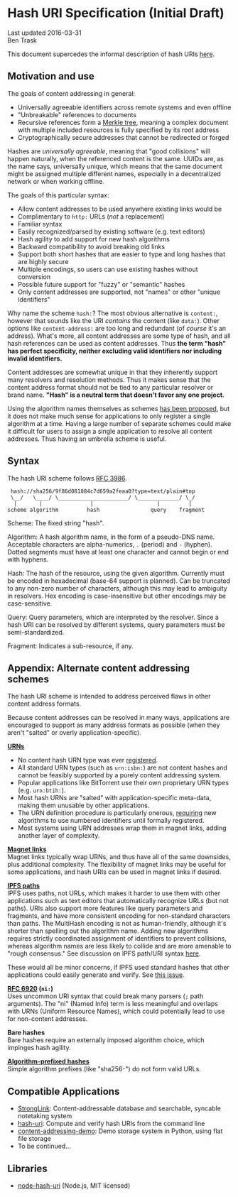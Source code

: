 Hash URI Specification (Initial Draft)
======================================

Last updated 2016-03-31  
Ben Trask

This document supercedes the informal description of hash URIs [here](https://bentrask.com/?q=hash://sha256/98493caa8b37eaa26343bbf73f232597a3ccda20498563327a4c3713821df892).

Motivation and use
------------------

The goals of content addressing in general:

- Universally agreeable identifiers across remote systems and even offline
- "Unbreakable" references to documents
- Recursive references form a [Merkle tree](https://en.wikipedia.org/wiki/Merkle_tree), meaning a complex document with multiple included resources is fully specified by its root address
- Cryptographically secure addresses that cannot be redirected or forged

Hashes are _universally agreeable_, meaning that "good collisions" will happen naturally, when the referenced content is the same. UUIDs are, as the name says, universally unique, which means that the same document might be assigned multiple different names, especially in a decentralized network or when working offline.

The goals of this particular syntax:

- Allow content addresses to be used anywhere existing links would be
- Complimentary to `http:` URLs (_not_ a replacement)
- Familiar syntax
- Easily recognized/parsed by existing software (e.g. text editors)
- Hash agility to add support for new hash algorithms
- Backward compatibility to avoid breaking old links
- Support both short hashes that are easier to type and long hashes that are highly secure
- Multiple encodings, so users can use existing hashes without conversion
- Possible future support for "fuzzy" or "semantic" hashes
- Only content addresses are supported, not "names" or other "unique identifiers"

Why name the scheme `hash:`? The most obvious alternative is `content:`, however that sounds like the URI _contains_ the content (like `data:`). Other options like `content-address:` are too long and redundant (of _course_ it's an address). What's more, all content addresses are some type of hash, and all hash references can be used as content addresses. Thus **the term "hash" has perfect specificity, neither excluding valid identifiers nor including invalid identifiers.**

Content addresses are somewhat unique in that they inherently support many resolvers and resolution methods. Thus it makes sense that the content address format should not be tied to any particular resolver or brand name. **"Hash" is a neutral term that doesn't favor any one project.**

Using the algorithm names themselves as schemes [has been proposed](https://joearms.github.io/2015/03/12/The_web_of_names.html), but it does not make much sense for applications to only register a single algorithm at a time. Having a large number of separate schemes could make it difficult for users to assign a single application to resolve all content addresses. Thus having an umbrella scheme is useful.

Syntax
------

The hash URI scheme follows [RFC 3986](https://tools.ietf.org/html/rfc3986).

```
 hash://sha256/9f86d081884c7d659a2feaa0?type=text/plain#top
 \__/   \____/ \______________________/ \_____________/ \_/
  |       |               |                    |         |
scheme algorithm         hash                query    fragment
```

Scheme: The fixed string "hash".

Algorithm: A hash algorithm name, in the form of a pseudo-DNS name. Acceptable characters are alpha-numerics, `.` (period) and `-` (hyphen). Dotted segments must have at least one character and cannot begin or end with hyphens.

Hash: The hash of the resource, using the given algorithm. Currently must be encoded in hexadecimal (base-64 support is planned). Can be truncated to any non-zero number of characters, although this may lead to ambiguity in resolvers. Hex encoding is case-insensitive but other encodings may be case-sensitive.

Query: Query parameters, which are interpreted by the resolver. Since a hash URI can be resolved by different systems, query parameters must be semi-standardized.

Fragment: Indicates a sub-resource, if any.

Appendix: Alternate content addressing schemes
----------------------------------------------

The hash URI scheme is intended to address perceived flaws in other content address formats.

Because content addresses can be resolved in many ways, applications are encouraged to support as many address formats as possible (when they aren't "salted" or overly application-specific).

**[URNs](https://tools.ietf.org/html/rfc2141)**  
- No content hash URN type was ever [registered](https://www.iana.org/assignments/urn-namespaces/urn-namespaces.xhtml).
- All standard URN types (such as `urn:isbn:`) are not content hashes and cannot be feasibly supported by a purely content addressing system.
- Popular applications like BitTorrent use their own proprietary URN types (e.g. `urn:btih:`).
- Most hash URNs are "salted" with application-specific meta-data, making them unusable by other applications.
- The URN definition procedure is particularly onerous, [requiring](https://tools.ietf.org/html/rfc3406#section-4.2) new algorithms to use numbered identifiers until formally registered.
- Most systems using URN addresses wrap them in magnet links, adding another layer of complexity.

**[Magnet links](https://en.wikipedia.org/wiki/Magnet_URI_scheme)**  
Magnet links typically wrap URNs, and thus have all of the same downsides, plus additional complexity. The flexibility of magnet links may be useful for some applications, and hash URIs can be used in magnet links if desired.

**[IPFS paths](https://github.com/ipfs/specs)**  
IPFS uses paths, not URLs, which makes it harder to use them with other applications such as text editors that automatically recognize URLs (but not paths). URIs also support more features like query parameters and fragments, and have more consistent encoding for non-standard characters than paths. The MultiHash encoding is not as human-friendly, although it's shorter than spelling out the algorithm name. Adding new algorithms requires strictly coordinated assignment of identifiers to prevent collisions, whereas algorithm names are less likely to collide and are more amenable to "rough consensus." See discussion on IPFS path/URI syntax [here](https://github.com/ipfs/go-ipfs/issues/1678).

These would all be minor concerns, if IPFS used standard hashes that other applications could easily generate and verify. See [this issue](https://github.com/ipfs/go-ipfs/issues/1953).

**[RFC 6920](https://tools.ietf.org/html/rfc6920) (`ni:`)**  
Uses uncommon URI syntax that could break many parsers (`;` path arguments). The "ni" (Named Info) term is less meaningful and overlaps with URNs (Uniform Resource Names), which could potentially lead to use for non-content addresses.

**Bare hashes**  
Bare hashes require an externally imposed algorithm choice, which impinges hash agility.

**[Algorithm-prefixed hashes](https://www.w3.org/TR/SRI/#the-integrity-attribute)**  
Simple algorithm prefixes (like "sha256-") do not form valid URLs.

Compatible Applications
-----------------------

- [StrongLink](https://github.com/btrask/stronglink): Content-addressable database and searchable, syncable notetaking system
- [hash-uri](https://github.com/hash-uri/hash-uri/tree/master/cli): Compute and verify hash URIs from the command line
- [content-addressing-demo](https://github.com/btrask/content-addressing-demo): Demo storage system in Python, using flat file storage
- To be continued...

Libraries
---------

- [node-hash-uri](https://github.com/hash-uri/hash-uri/tree/master/node-hash-uri) (Node.js, MIT licensed)


